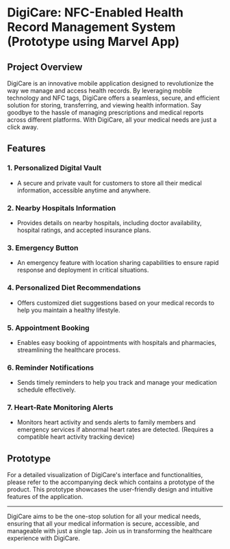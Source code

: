 # DigiCare: NFC-Enabled Health Record Management System (Prototype using Marvel App)

## Project Overview

DigiCare is an innovative mobile application designed to revolutionize the way we manage and access health records. By leveraging mobile technology and NFC tags, DigiCare offers a seamless, secure, and efficient solution for storing, transferring, and viewing health information. Say goodbye to the hassle of managing prescriptions and medical reports across different platforms. With DigiCare, all your medical needs are just a click away.

## Features

### 1. Personalized Digital Vault
- A secure and private vault for customers to store all their medical information, accessible anytime and anywhere.

### 2. Nearby Hospitals Information
- Provides details on nearby hospitals, including doctor availability, hospital ratings, and accepted insurance plans.

### 3. Emergency Button
- An emergency feature with location sharing capabilities to ensure rapid response and deployment in critical situations.

### 4. Personalized Diet Recommendations
- Offers customized diet suggestions based on your medical records to help you maintain a healthy lifestyle.

### 5. Appointment Booking
- Enables easy booking of appointments with hospitals and pharmacies, streamlining the healthcare process.

### 6. Reminder Notifications
- Sends timely reminders to help you track and manage your medication schedule effectively.

### 7. Heart-Rate Monitoring Alerts
- Monitors heart activity and sends alerts to family members and emergency services if abnormal heart rates are detected. (Requires a compatible heart activity tracking device)

## Prototype

For a detailed visualization of DigiCare's interface and functionalities, please refer to the accompanying deck which contains a prototype of the product. This prototype showcases the user-friendly design and intuitive features of the application.

---

DigiCare aims to be the one-stop solution for all your medical needs, ensuring that all your medical information is secure, accessible, and manageable with just a single tap. Join us in transforming the healthcare experience with DigiCare.
